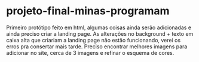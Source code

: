 # projeto-final-minas-programam
Primeiro protótipo feito em html, algumas coisas ainda serão adicionadas e ainda preciso criar a landing page. 
As alterações no background + texto em caixa alta que criariam a landing page não estão funcionando, verei os erros pra consertar mais tarde.
Preciso encontrar melhores imagens para adicionar no site, cerca de 3 imagens e refinar o esquema de cores. 